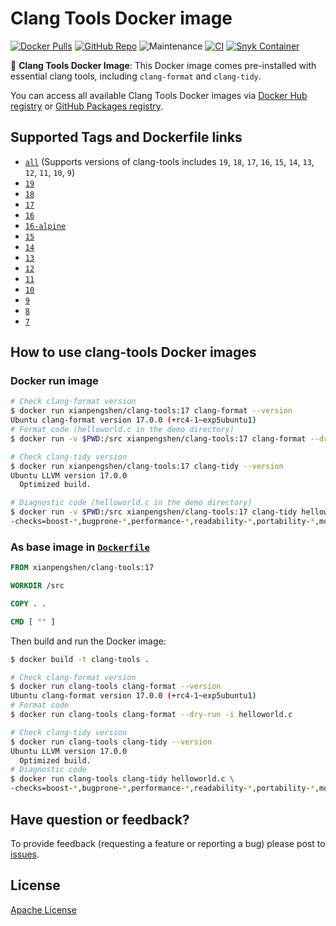 # Clang Tools Docker image

[![Docker Pulls](https://img.shields.io/docker/pulls/xianpengshen/clang-tools)](https://hub.docker.com/r/xianpengshen/clang-tools)
[![GitHub Repo](https://img.shields.io/badge/GitHub%20Repo-URL-blue?logo=github)](https://github.com/cpp-linter/clang-tools-docker)
![Maintenance](https://img.shields.io/maintenance/yes/2024)
[![CI](https://github.com/cpp-linter/clang-tools-docker/actions/workflows/CI.yml/badge.svg)](https://github.com/cpp-linter/clang-tools-docker/actions/workflows/CI.yml)
[![Snyk Container](https://github.com/cpp-linter/clang-tools-docker/actions/workflows/snyk-container-analysis.yml/badge.svg)](https://github.com/cpp-linter/clang-tools-docker/actions/workflows/snyk-container-analysis.yml)

🐳 **Clang Tools Docker Image**: This Docker image comes pre-installed with essential clang tools, including `clang-format` and `clang-tidy`.

You can access all available  Clang Tools Docker images via [Docker Hub registry](https://hub.docker.com/r/xianpengshen/clang-tools) or [GitHub Packages registry](https://github.com/cpp-linter/clang-tools-docker/pkgs/container/clang-tools).

## Supported Tags and Dockerfile links

* [`all`](https://github.com/cpp-linter/clang-tools-docker/blob/master/Dockerfile.all) (Supports versions of clang-tools includes `19`, `18`, `17`, `16`, `15`, `14`, `13`, `12`, `11`, `10`, `9`)
* [`19`](https://github.com/cpp-linter/clang-tools-docker/blob/master/Dockerfile)
* [`18`](https://github.com/cpp-linter/clang-tools-docker/blob/master/Dockerfile)
* [`17`](https://github.com/cpp-linter/clang-tools-docker/blob/master/Dockerfile)
* [`16`](https://github.com/cpp-linter/clang-tools-docker/blob/master/Dockerfile)
* [`16-alpine`](https://github.com/cpp-linter/clang-tools-docker/blob/master/Dockerfile.alpine)
* [`15`](https://github.com/cpp-linter/clang-tools-docker/blob/master/Dockerfile)
* [`14`](https://github.com/cpp-linter/clang-tools-docker/blob/master/Dockerfile)
* [`13`](https://github.com/cpp-linter/clang-tools-docker/blob/master/Dockerfile)
* [`12`](https://github.com/cpp-linter/clang-tools-docker/blob/master/Dockerfile)
* [`11`](https://github.com/cpp-linter/clang-tools-docker/blob/master/Dockerfile)
* [`10`](https://github.com/cpp-linter/clang-tools-docker/blob/master/Dockerfile)
* [`9`](https://github.com/cpp-linter/clang-tools-docker/blob/master/Dockerfile)
* [`8`](https://github.com/cpp-linter/clang-tools-docker/blob/master/Dockerfile)
* [`7`](https://github.com/cpp-linter/clang-tools-docker/blob/master/Dockerfile)

## How to use clang-tools Docker images

### Docker run image

```bash
# Check clang-format version
$ docker run xianpengshen/clang-tools:17 clang-format --version
Ubuntu clang-format version 17.0.0 (+rc4-1~exp5ubuntu1)
# Format code (helloworld.c in the demo directory)
$ docker run -v $PWD:/src xianpengshen/clang-tools:17 clang-format --dry-run -i helloworld.c

# Check clang-tidy version
$ docker run xianpengshen/clang-tools:17 clang-tidy --version
Ubuntu LLVM version 17.0.0
  Optimized build.

# Diagnostic code (helloworld.c in the demo directory)
$ docker run -v $PWD:/src xianpengshen/clang-tools:17 clang-tidy helloworld.c \
-checks=boost-*,bugprone-*,performance-*,readability-*,portability-*,modernize-*,clang-analyzer-cplusplus-*,clang-analyzer-*,cppcoreguidelines-*
```

### As base image in [`Dockerfile`](https://github.com/cpp-linter/clang-tools-docker/blob/master/demo/Dockerfile)

```Dockerfile
FROM xianpengshen/clang-tools:17

WORKDIR /src

COPY . .

CMD [ "" ]
```

Then build and run the Docker image:

```bash
$ docker build -t clang-tools .

# Check clang-format version
$ docker run clang-tools clang-format --version
Ubuntu clang-format version 17.0.0 (+rc4-1~exp5ubuntu1)
# Format code
$ docker run clang-tools clang-format --dry-run -i helloworld.c

# Check clang-tidy version
$ docker run clang-tools clang-tidy --version
Ubuntu LLVM version 17.0.0
  Optimized build.
# Diagnostic code
$ docker run clang-tools clang-tidy helloworld.c \
-checks=boost-*,bugprone-*,performance-*,readability-*,portability-*,modernize-*,clang-analyzer-cplusplus-*,clang-analyzer-*,cppcoreguidelines-*
```

## Have question or feedback?

To provide feedback (requesting a feature or reporting a bug) please post to [issues](https://github.com/cpp-linter/clang-tools-docker/issues).

## License

[Apache License](https://github.com/cpp-linter/clang-tools-docker/blob/master/LICENSE)

